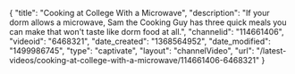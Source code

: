 {
    "title": "Cooking at College With a Microwave",
    "description": "If your dorm allows a microwave, Sam the Cooking Guy has three quick meals you can make that won't taste like dorm food at all.",
    "channelid": "114661406",
    "videoid": "6468321",
    "date_created": "1368564952",
    "date_modified": "1499986745",
    "type": "captivate",
    "layout": "channelVideo",
    "url": "\/latest-videos\/cooking-at-college-with-a-microwave\/114661406-6468321"
}
